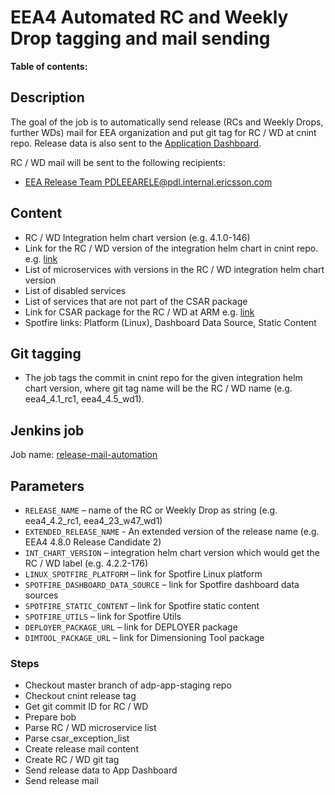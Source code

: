# EEA4 Automated RC and Weekly Drop tagging and mail sending

**Table of contents:**
<!-- START doctoc
...
END doctoc -->

## Description

The goal of the job is to automatically send release (RCs and Weekly Drops, further WDs) mail for EEA organization and put git tag for RC / WD at cnint repo.
Release data is also sent to the [Application Dashboard](http://eea4-application-dashboard.seli.gic.ericsson.se:61616/dashboard?stage=15&last=1).

RC / WD mail will be sent to the following recipients:

* [EEA Release Team <PDLEEARELE@pdl.internal.ericsson.com>](mailto:PDLEEARELE@pdl.internal.ericsson.com)

## Content

* RC / WD Integration helm chart version (e.g. 4.1.0-146)
* Link for the RC / WD version of the integration helm chart in cnint repo. e.g. [link](https://gerrit.ericsson.se/plugins/gitiles/EEA/cnint/+/5343b013280fdba53111bc86bdd803abfa4b456f/eric-eea-int-helm-chart/Chart.yaml)
* List of microservices with versions in the RC / WD integration helm chart version
* List of disabled services
* List of services that are not part of the CSAR package
* Link for CSAR package for the RC / WD at ARM e.g. [link](https://arm.seli.gic.ericsson.se/artifactory/proj-eea-drop-generic-local/csar-package-4.1.0-146.csar)
* Spotfire links: Platform (Linux), Dashboard Data Source, Static Content

## Git tagging

* The job tags the commit in cnint repo for the given integration helm chart version, where git tag name will be the RC / WD name (e.g. eea4_4.1_rc1, eea4_4.5_wd1).

## Jenkins job

Job name: [release-mail-automation](https://seliius27190.seli.gic.ericsson.se:8443/job/release-mail-automation)

## Parameters

* `RELEASE_NAME` – name of the RC or Weekly Drop as string (e.g. eea4_4.2_rc1, eea4_23_w47_wd1)
* `EXTENDED_RELEASE_NAME` - An extended version of the release name (e.g. EEA4 4.8.0 Release Candidate 2)
* `INT_CHART_VERSION` – integration helm chart version which would get the RC / WD label (e.g. 4.2.2-176)
* `LINUX_SPOTFIRE_PLATFORM` – link for Spotfire Linux platform
* `SPOTFIRE_DASHBOARD_DATA_SOURCE` – link for Spotfire dashboard data sources
* `SPOTFIRE_STATIC_CONTENT` – link for Spotfire static content
* `SPOTFIRE_UTILS` – link for Spotfire Utils
* `DEPLOYER_PACKAGE_URL` – link for DEPLOYER package
* `DIMTOOL_PACKAGE_URL` – link for Dimensioning Tool package

### Steps

* Checkout master branch of adp-app-staging repo
* Checkout cnint release tag
* Get git commit ID for RC / WD
* Prepare bob
* Parse RC / WD microservice list
* Parse csar_exception_list
* Create release mail content
* Create RC / WD git tag
* Send release data to App Dashboard
* Send release mail
